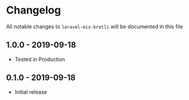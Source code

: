 # Changelog

All notable changes to `laravel-mix-brotli` will be documented in this file

## 1.0.0 - 2019-09-18
- Tested in Production

## 0.1.0 - 2019-09-18
- Initial release
